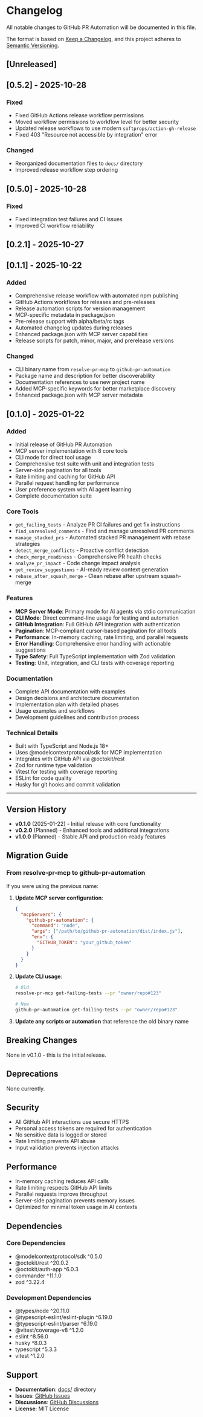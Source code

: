 # Changelog

All notable changes to GitHub PR Automation will be documented in this file.

The format is based on [Keep a Changelog](https://keepachangelog.com/en/1.0.0/),
and this project adheres to [Semantic Versioning](https://semver.org/spec/v2.0.0.html).

## [Unreleased]

## [0.5.2] - 2025-10-28

### Fixed
- Fixed GitHub Actions release workflow permissions
- Moved workflow permissions to workflow level for better security
- Updated release workflows to use modern `softprops/action-gh-release`
- Fixed 403 "Resource not accessible by integration" error

### Changed
- Reorganized documentation files to `docs/` directory
- Improved release workflow step ordering

## [0.5.0] - 2025-10-28

### Fixed
- Fixed integration test failures and CI issues
- Improved CI workflow reliability

## [0.2.1] - 2025-10-27

## [0.1.1] - 2025-10-22

### Added
- Comprehensive release workflow with automated npm publishing
- GitHub Actions workflows for releases and pre-releases
- Release automation scripts for version management
- MCP-specific metadata in package.json
- Pre-release support with alpha/beta/rc tags
- Automated changelog updates during releases
- Enhanced package.json with MCP server capabilities
- Release scripts for patch, minor, major, and prerelease versions

### Changed
- CLI binary name from `resolve-pr-mcp` to `github-pr-automation`
- Package name and description for better discoverability
- Documentation references to use new project name
- Added MCP-specific keywords for better marketplace discovery
- Enhanced package.json with MCP server metadata

## [0.1.0] - 2025-01-22

### Added
- Initial release of GitHub PR Automation
- MCP server implementation with 8 core tools
- CLI mode for direct tool usage
- Comprehensive test suite with unit and integration tests
- Server-side pagination for all tools
- Rate limiting and caching for GitHub API
- Parallel request handling for performance
- User preference system with AI agent learning
- Complete documentation suite

### Core Tools
- `get_failing_tests` - Analyze PR CI failures and get fix instructions
- `find_unresolved_comments` - Find and manage unresolved PR comments
- `manage_stacked_prs` - Automated stacked PR management with rebase strategies
- `detect_merge_conflicts` - Proactive conflict detection
- `check_merge_readiness` - Comprehensive PR health checks
- `analyze_pr_impact` - Code change impact analysis
- `get_review_suggestions` - AI-ready review context generation
- `rebase_after_squash_merge` - Clean rebase after upstream squash-merge

### Features
- **MCP Server Mode**: Primary mode for AI agents via stdio communication
- **CLI Mode**: Direct command-line usage for testing and automation
- **GitHub Integration**: Full GitHub API integration with authentication
- **Pagination**: MCP-compliant cursor-based pagination for all tools
- **Performance**: In-memory caching, rate limiting, and parallel requests
- **Error Handling**: Comprehensive error handling with actionable suggestions
- **Type Safety**: Full TypeScript implementation with Zod validation
- **Testing**: Unit, integration, and CLI tests with coverage reporting

### Documentation
- Complete API documentation with examples
- Design decisions and architecture documentation
- Implementation plan with detailed phases
- Usage examples and workflows
- Development guidelines and contribution process

### Technical Details
- Built with TypeScript and Node.js 18+
- Uses @modelcontextprotocol/sdk for MCP implementation
- Integrates with GitHub API via @octokit/rest
- Zod for runtime type validation
- Vitest for testing with coverage reporting
- ESLint for code quality
- Husky for git hooks and commit validation

---

## Version History

- **v0.1.0** (2025-01-22) - Initial release with core functionality
- **v0.2.0** (Planned) - Enhanced tools and additional integrations
- **v1.0.0** (Planned) - Stable API and production-ready features

## Migration Guide

### From resolve-pr-mcp to github-pr-automation

If you were using the previous name:

1. **Update MCP server configuration**:
   ```json
   {
     "mcpServers": {
       "github-pr-automation": {
         "command": "node",
         "args": ["/path/to/github-pr-automation/dist/index.js"],
         "env": {
           "GITHUB_TOKEN": "your_github_token"
         }
       }
     }
   }
   ```

2. **Update CLI usage**:
   ```bash
   # Old
   resolve-pr-mcp get-failing-tests --pr "owner/repo#123"
   
   # New
   github-pr-automation get-failing-tests --pr "owner/repo#123"
   ```

3. **Update any scripts or automation** that reference the old binary name

## Breaking Changes

None in v0.1.0 - this is the initial release.

## Deprecations

None currently.

## Security

- All GitHub API interactions use secure HTTPS
- Personal access tokens are required for authentication
- No sensitive data is logged or stored
- Rate limiting prevents API abuse
- Input validation prevents injection attacks

## Performance

- In-memory caching reduces API calls
- Rate limiting respects GitHub API limits
- Parallel requests improve throughput
- Server-side pagination prevents memory issues
- Optimized for minimal token usage in AI contexts

## Dependencies

### Core Dependencies
- @modelcontextprotocol/sdk ^0.5.0
- @octokit/rest ^20.0.2
- @octokit/auth-app ^6.0.3
- commander ^11.1.0
- zod ^3.22.4

### Development Dependencies
- @types/node ^20.11.0
- @typescript-eslint/eslint-plugin ^6.19.0
- @typescript-eslint/parser ^6.19.0
- @vitest/coverage-v8 ^1.2.0
- eslint ^8.56.0
- husky ^8.0.3
- typescript ^5.3.3
- vitest ^1.2.0

## Support

- **Documentation**: [docs/](./docs/) directory
- **Issues**: [GitHub Issues](https://github.com/jmalicki/github-pr-automation/issues)
- **Discussions**: [GitHub Discussions](https://github.com/jmalicki/github-pr-automation/discussions)
- **License**: MIT License
